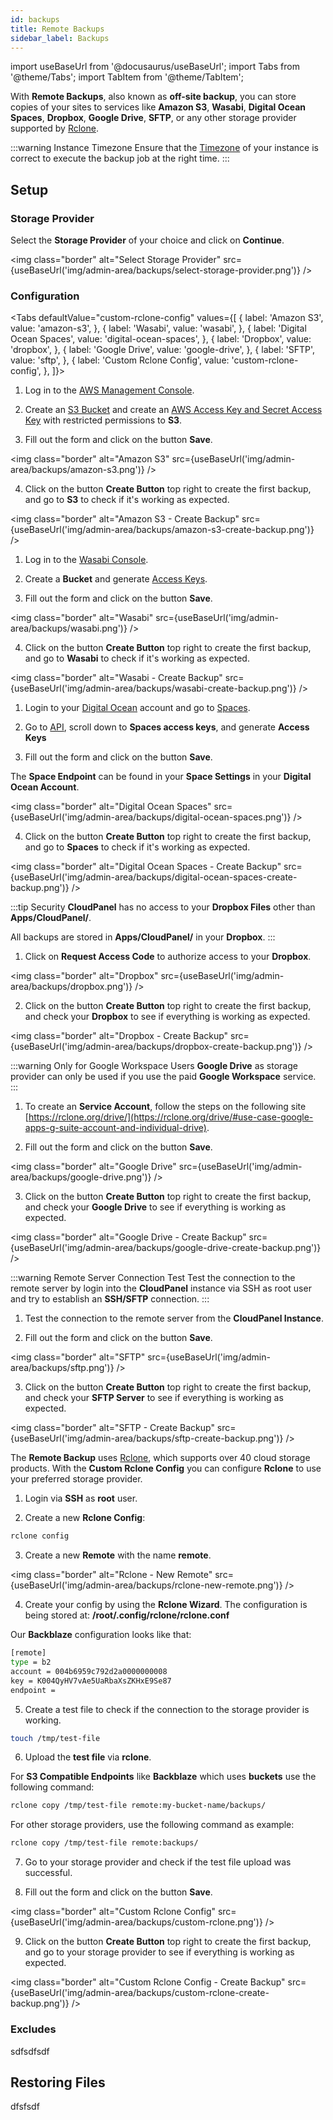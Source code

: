 ```yaml
---
id: backups
title: Remote Backups
sidebar_label: Backups
---
```


import useBaseUrl from '@docusaurus/useBaseUrl';
import Tabs from '@theme/Tabs';
import TabItem from '@theme/TabItem';

With **Remote Backups**, also known as **off-site backup**, you can store copies of your sites to services like **Amazon S3**, **Wasabi**, **Digital Ocean Spaces**, **Dropbox**,
**Google Drive**, **SFTP**, or any other storage provider supported by [Rclone](https://rclone.org/).

:::warning Instance Timezone
Ensure that the [Timezone](../instance/#instance-settings) of your instance is correct to execute the backup job at the right time.
:::

## Setup

### Storage Provider

Select the **Storage Provider** of your choice and click on **Continue**.

<img class="border" alt="Select Storage Provider" src={useBaseUrl('img/admin-area/backups/select-storage-provider.png')} />

### Configuration

<Tabs
defaultValue="custom-rclone-config" values={[
  { label: 'Amazon S3', value: 'amazon-s3', }, 
  { label: 'Wasabi', value: 'wasabi', },
  { label: 'Digital Ocean Spaces', value: 'digital-ocean-spaces', },
  { label: 'Dropbox', value: 'dropbox', },
  { label: 'Google Drive', value: 'google-drive', },
  { label: 'SFTP', value: 'sftp', },
  { label: 'Custom Rclone Config', value: 'custom-rclone-config', },
]}>
<TabItem value="amazon-s3">

1. Log in to the [AWS Management Console](https://console.aws.amazon.com/ec2/).

2. Create an [S3 Bucket](https://aws.amazon.com/aws/s3) and create an [AWS Access Key and Secret Access Key](https://docs.aws.amazon.com/powershell/latest/userguide/pstools-appendix-sign-up.html) 
with restricted permissions to **S3**.

3. Fill out the form and click on the button **Save**.

<img class="border" alt="Amazon S3" src={useBaseUrl('img/admin-area/backups/amazon-s3.png')} />

4. Click on the button **Create Button** top right to create the first backup, and go to **S3** to check if it's working as expected.

<img class="border" alt="Amazon S3 - Create Backup" src={useBaseUrl('img/admin-area/backups/amazon-s3-create-backup.png')} />

</TabItem>
<TabItem value="wasabi">

1. Log in to the [Wasabi Console](https://console.wasabisys.com/).

2. Create a **Bucket** and generate [Access Keys](https://console.wasabisys.com/#/access_keys).

3. Fill out the form and click on the button **Save**.

<img class="border" alt="Wasabi" src={useBaseUrl('img/admin-area/backups/wasabi.png')} />

4. Click on the button **Create Button** top right to create the first backup, and go to **Wasabi** to check if it's working as expected.

<img class="border" alt="Wasabi - Create Backup" src={useBaseUrl('img/admin-area/backups/wasabi-create-backup.png')} />

</TabItem>
<TabItem value="digital-ocean-spaces">

1. Login to your [Digital Ocean](https://cloud.digitalocean.com/login) account and go to [Spaces](https://cloud.digitalocean.com/spaces).

2. Go to [API](https://cloud.digitalocean.com/account/api/tokens), scroll down to **Spaces access keys**, and generate **Access Keys**

3. Fill out the form and click on the button **Save**.

The **Space Endpoint** can be found in your **Space Settings** in your **Digital Ocean Account**.

<img class="border" alt="Digital Ocean Spaces" src={useBaseUrl('img/admin-area/backups/digital-ocean-spaces.png')} />

4. Click on the button **Create Button** top right to create the first backup, and go to **Spaces** to check if it's working as expected.

<img class="border" alt="Digital Ocean Spaces - Create Backup" src={useBaseUrl('img/admin-area/backups/digital-ocean-spaces-create-backup.png')} />

</TabItem>
<TabItem value="dropbox">

:::tip Security
**CloudPanel** has no access to your **Dropbox Files** other than **Apps/CloudPanel/**.

All backups are stored in **Apps/CloudPanel/** in your **Dropbox**.
:::

1. Click on **Request Access Code** to authorize access to your **Dropbox**.

<img class="border" alt="Dropbox" src={useBaseUrl('img/admin-area/backups/dropbox.png')} />

2. Click on the button **Create Button** top right to create the first backup, and check your **Dropbox** to see if everything is working as expected.

<img class="border" alt="Dropbox - Create Backup" src={useBaseUrl('img/admin-area/backups/dropbox-create-backup.png')} />

</TabItem>
<TabItem value="google-drive">

:::warning Only for Google Workspace Users
**Google Drive** as storage provider can only be used if you use the paid **Google Workspace** service.
:::

1. To create an **Service Account**, follow the steps on the following site [https://rclone.org/drive/](https://rclone.org/drive/#use-case-google-apps-g-suite-account-and-individual-drive).

2. Fill out the form and click on the button **Save**.

<img class="border" alt="Google Drive" src={useBaseUrl('img/admin-area/backups/google-drive.png')} />

3. Click on the button **Create Button** top right to create the first backup, and check your **Google Drive** to see if everything is working as expected.

<img class="border" alt="Google Drive - Create Backup" src={useBaseUrl('img/admin-area/backups/google-drive-create-backup.png')} />

</TabItem>
<TabItem value="sftp">

:::warning Remote Server Connection Test
Test the connection to the remote server by login into the **CloudPanel** instance via SSH as root user and try to establish an **SSH/SFTP** connection.
:::

1. Test the connection to the remote server from the **CloudPanel Instance**.

2. Fill out the form and click on the button **Save**.

<img class="border" alt="SFTP" src={useBaseUrl('img/admin-area/backups/sftp.png')} />

3. Click on the button **Create Button** top right to create the first backup, and check your **SFTP Server** to see if everything is working as expected.

<img class="border" alt="SFTP - Create Backup" src={useBaseUrl('img/admin-area/backups/sftp-create-backup.png')} />

</TabItem>
<TabItem value="custom-rclone-config">

The **Remote Backup** uses [Rclone](https://rclone.org/), which supports over 40 cloud storage products. With the **Custom Rclone Config** you can configure **Rclone**
to use your preferred storage provider.

1. Login via **SSH** as **root** user.

2. Create a new **Rclone Config**:

```bash
rclone config
```

3. Create a new **Remote** with the name **remote**.

<img class="border" alt="Rclone - New Remote" src={useBaseUrl('img/admin-area/backups/rclone-new-remote.png')} />

4. Create your config by using the **Rclone Wizard**. The configuration is being stored at: **/root/.config/rclone/rclone.conf**

Our **Backblaze** configuration looks like that:

```bash
[remote]
type = b2
account = 004b6959c792d2a0000000008
key = K004QyHV7vAe5UaRbaXsZKHxE9Se87
endpoint = 
```

5. Create a test file to check if the connection to the storage provider is working.

```bash
touch /tmp/test-file
```

6. Upload the **test file** via **rclone**.

For **S3 Compatible Endpoints** like **Backblaze** which uses **buckets** use the following command:

```bash
rclone copy /tmp/test-file remote:my-bucket-name/backups/
```

For other storage providers, use the following command as example:

```bash
rclone copy /tmp/test-file remote:backups/
```

7. Go to your storage provider and check if the test file upload was successful.

8. Fill out the form and click on the button **Save**.

<img class="border" alt="Custom Rclone Config" src={useBaseUrl('img/admin-area/backups/custom-rclone.png')} />

9. Click on the button **Create Button** top right to create the first backup, and go to your storage provider to see if everything is working as expected.

<img class="border" alt="Custom Rclone Config - Create Backup" src={useBaseUrl('img/admin-area/backups/custom-rclone-create-backup.png')} />

</TabItem>
</Tabs>

### Excludes

sdfsdfsdf

## Restoring Files

dfsfsdf